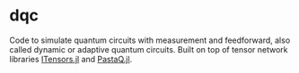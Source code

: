 # dqc

Code to simulate quantum circuits with measurement and feedforward, also called dynamic or adaptive quantum circuits. Built on top of tensor network libraries [ITensors.jl](https://itensor.github.io/ITensors.jl/stable/index.html) and [PastaQ.jl](https://gtorlai.github.io/PastaQ.jl/dev/).
